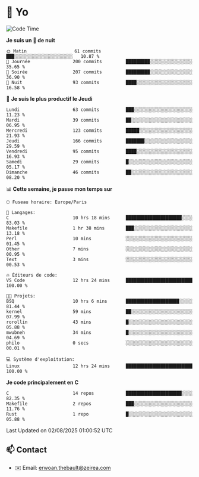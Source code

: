 # 👋 Yo

<!--START_SECTION:waka-->
![Code Time](http://img.shields.io/badge/Code%20Time-204%20hrs%2037%20mins-blue)

**Je suis un 🦉 de nuit** 

```text
🌞 Matin                  61 commits          ███░░░░░░░░░░░░░░░░░░░░░░   10.87 % 
🌆 Journée                200 commits         █████████░░░░░░░░░░░░░░░░   35.65 % 
🌃 Soirée                 207 commits         █████████░░░░░░░░░░░░░░░░   36.90 % 
🌙 Nuit                   93 commits          ████░░░░░░░░░░░░░░░░░░░░░   16.58 % 
```
📅 **Je suis le plus productif le Jeudi** 

```text
Lundi                    63 commits          ███░░░░░░░░░░░░░░░░░░░░░░   11.23 % 
Mardi                    39 commits          ██░░░░░░░░░░░░░░░░░░░░░░░   06.95 % 
Mercredi                 123 commits         █████░░░░░░░░░░░░░░░░░░░░   21.93 % 
Jeudi                    166 commits         ███████░░░░░░░░░░░░░░░░░░   29.59 % 
Vendredi                 95 commits          ████░░░░░░░░░░░░░░░░░░░░░   16.93 % 
Samedi                   29 commits          █░░░░░░░░░░░░░░░░░░░░░░░░   05.17 % 
Dimanche                 46 commits          ██░░░░░░░░░░░░░░░░░░░░░░░   08.20 % 
```


📊 **Cette semaine, je passe mon temps sur** 

```text
🕑︎ Fuseau horaire: Europe/Paris

💬 Langages: 
C                        10 hrs 18 mins      █████████████████████░░░░   83.03 % 
Makefile                 1 hr 38 mins        ███░░░░░░░░░░░░░░░░░░░░░░   13.18 % 
Perl                     10 mins             ░░░░░░░░░░░░░░░░░░░░░░░░░   01.45 % 
Other                    7 mins              ░░░░░░░░░░░░░░░░░░░░░░░░░   00.95 % 
Text                     3 mins              ░░░░░░░░░░░░░░░░░░░░░░░░░   00.53 % 

🔥 Éditeurs de code: 
VS Code                  12 hrs 24 mins      █████████████████████████   100.00 % 

🐱‍💻 Projets: 
BSQ                      10 hrs 6 mins       ████████████████████░░░░░   81.44 % 
kernel                   59 mins             ██░░░░░░░░░░░░░░░░░░░░░░░   07.99 % 
rorollin                 43 mins             █░░░░░░░░░░░░░░░░░░░░░░░░   05.88 % 
mwubneh                  34 mins             █░░░░░░░░░░░░░░░░░░░░░░░░   04.69 % 
philo                    0 secs              ░░░░░░░░░░░░░░░░░░░░░░░░░   00.01 % 

💻 Système d'exploitation: 
Linux                    12 hrs 24 mins      █████████████████████████   100.00 % 
```

**Je code principalement en C** 

```text
C                        14 repos            █████████████████████░░░░   82.35 % 
Makefile                 2 repos             ███░░░░░░░░░░░░░░░░░░░░░░   11.76 % 
Rust                     1 repo              █░░░░░░░░░░░░░░░░░░░░░░░░   05.88 % 
```




 Last Updated on 02/08/2025 01:00:52 UTC
<!--END_SECTION:waka-->

## 📫 Contact

- ✉️ Email: erwoan.thebault@zeirea.com
